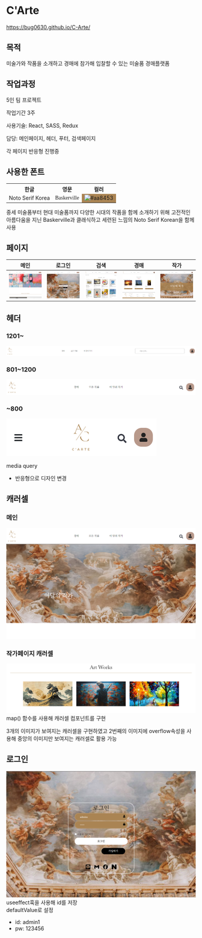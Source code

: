 # C'Arte

https://bug0630.github.io/C-Arte/
## 목적

미술가와 작품을 소개하고 경매에 참가해 입찰할 수 있는 미술품 경매플랫폼

## 작업과정

5인 팀 프로젝트

작업기간 3주

사용기술: React, SASS, Redux

담당: 메인페이지, 헤더, 푸터, 검색페이지

각 페이지 반응형 진행중


## 사용한 폰트

<table>
  <tr>
    <th>한글</th>
    <th>영문</th>
    <th>컬러</th>
  </tr>
  <tr>
    <td>Noto Serif Korea</td>
    <td style="font-family: 'Baskerville', serif;">Baskerville</td>
    <td style="background-color: #aa8453;">
      <img src="https://via.placeholder.com/150/aa8453/FFFFFF?text=%23aa8453" width="100" height="100" alt="#aa8453">
    </td>
  </tr>
</table>

중세 미술품부터 현대 미술품까지 다양한 시대의 작품을 함께 소개하기 위해 고전적인 아름다움을 지닌 Baskerville과 클래식하고 세련된 느낌의 Noto Serif Korean을 함께 사용



## 페이지


| 메인 | 로그인 | 검색 | 경매 | 작가 | 
|---|---|---| ---|---|
| <img src="git img/1201/screencapture-bug0630-github-io-C-Arte-2024-06-25-17_28_35.png" width="400"> | <img src="git img/1201/screencapture-bug0630-github-io-C-Arte-2024-06-25-17_21_10 (1).png" width="400"> | <img src="git img/1201/screencapture-bug0630-github-io-C-Arte-2024-06-25-17_31_54.png" width="400"> | <img src="git img/1201/screencapture-bug0630-github-io-C-Arte-2024-06-25-17_33_36.png" width="400"> |<img src="git img/1201/screencapture-bug0630-github-io-C-Arte-2024-06-25-17_36_51.png" width="400">|

## 헤더


### 1201~
 <img src="git img/헤더/screencapture-bug0630-github-io-C-Arte-2024-07-05-12_42_52 (1).png">
 
### 801~1200
 <img src="git img/헤더/screencapture-bug0630-github-io-C-Arte-2024-07-05-12_45_15 (1).png"> 
 
### ~800
 
 <img src="git img/헤더/screencapture-bug0630-github-io-C-Arte-2024-07-05-12_47_12 (1).png" height="100"> 

media query
- 반응형으로 디자인 변경

## 캐러셀

### 메인
<img src="git img/캐러셀/screencapture-bug0630-github-io-C-Arte-2024-06-25-16_44_08.png">

### 작가페이지 캐러셀
<img src="git img/캐러셀/screencapture-bug0630-github-io-C-Arte-2024-07-09-17_14_43 (2).png">
map() 함수를 사용해 캐러셀 컴포넌트를 구현

3개의 이미지가 보여지는 캐러셀을 구현하였고 2번째의 이미지에 overflow속성을 사용해 중앙의 이미지만 보여지는 캐러셀로 활용 가능

## 로그인


<img src="git img/로그인/screencapture-bug0630-github-io-C-Arte-2024-07-10-16_02_44.png">
useeffect훅을 사용해 id를 저장 <br>
defaultValue로 설정


- id: admin1
- pw: 123456

